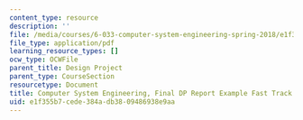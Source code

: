 ```yaml
---
content_type: resource
description: ''
file: /media/courses/6-033-computer-system-engineering-spring-2018/e1f355b7cede384adb3809486938e9aa_MIT6_033S18fasttrackdppr.pdf
file_type: application/pdf
learning_resource_types: []
ocw_type: OCWFile
parent_title: Design Project
parent_type: CourseSection
resourcetype: Document
title: Computer System Engineering, Final DP Report Example Fast Track
uid: e1f355b7-cede-384a-db38-09486938e9aa
---
```

